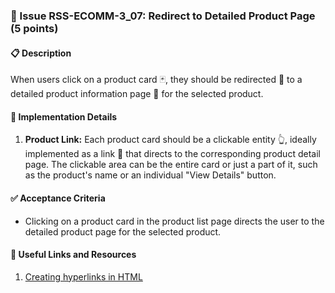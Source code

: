### 🎯 Issue RSS-ECOMM-3_07: Redirect to Detailed Product Page (5 points)

#### 📋 Description

When users click on a product card 🃏, they should be redirected 🔄 to a detailed product information page 📄 for the selected product.

#### 🔨 Implementation Details

1. **Product Link:** Each product card should be a clickable entity 👆, ideally implemented as a link 🔗 that directs to the corresponding product detail page. The clickable area can be the entire card or just a part of it, such as the product's name or an individual "View Details" button.

#### ✅ Acceptance Criteria

- Clicking on a product card in the product list page directs the user to the detailed product page for the selected product.

#### 🔗 Useful Links and Resources

1. [Creating hyperlinks in HTML](https://www.w3schools.com/html/html_links.asp)
